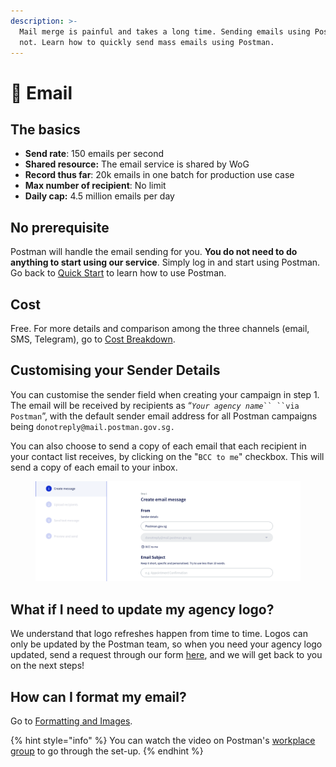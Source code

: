 ```yaml
---
description: >-
  Mail merge is painful and takes a long time. Sending emails using Postman is
  not. Learn how to quickly send mass emails using Postman.
---
```


# 📧 Email

## The basics

* **Send rate**: 150 emails per second
* **Shared resource:** The email service is shared by WoG
* **Record thus far**: 20k emails in one batch for production use case
* **Max number of recipient**: No limit
* **Daily cap:** 4.5 million emails per day

## No prerequisite

Postman will handle the email sending for you. **You do not need to do anything to start using our service**. Simply log in and start using Postman. Go back to [Quick Start](https://guide.postman.gov.sg/guide/quick-start) to learn how to use Postman.

## Cost

Free. For more details and comparison among the three channels (email, SMS, Telegram), go to [Cost Breakdown](https://guide.postman.gov.sg/faqs/faq-sender/cost-breakdown).

## Customising your Sender Details

You can customise the sender field when creating your campaign in step 1. The email will be received by recipients as “_`Your agency name`_` `` ``via Postman `”, with the default sender email address for all Postman campaigns being `donotreply@mail.postman.gov.sg.`

You can also choose to send a copy of each email that each recipient in your contact list receives, by clicking on the "`BCC to me`" checkbox. This will send a copy of each email to your inbox.

<figure><img src="../../../.gitbook/assets/Screenshot 2023-01-11 at 11.58.46 AM.png" alt=""><figcaption></figcaption></figure>

## What if I need to update my agency logo?

We understand that logo refreshes happen from time to time. Logos can only be updated by the Postman team, so when you need your agency logo updated, send a request through our form [here](https://form.gov.sg/#!/62b19812ff209e00126f2c47), and we will get back to you on the next steps!

## How can I format my email?

Go to [Formatting and Images](https://guide.postman.gov.sg/campaign-guide/quick-start/email/format-bar).

{% hint style="info" %}
You can watch the video on Postman's [workplace group](https://onepublicservice.workplace.com/groups/postman.gov.sg/permalink/2722770121325355/) to go through the set-up.
{% endhint %}
